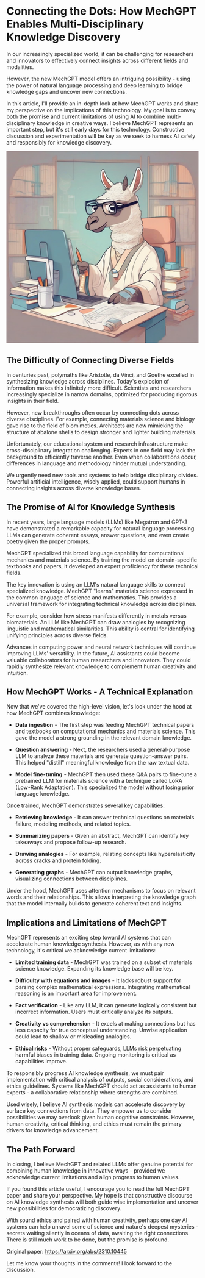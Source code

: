 # Connecting the Dots: How MechGPT Enables Multi-Disciplinary Knowledge Discovery

In our increasingly specialized world, it can be challenging for researchers and innovators to effectively connect insights across different fields and modalities.

 However, the new MechGPT model offers an intriguing possibility - using the power of natural language processing and deep learning to bridge knowledge gaps and uncover new connections. 

In this article, I'll provide an in-depth look at how MechGPT works and share my perspective on the implications of this technology. My goal is to convey both the promise and current limitations of using AI to combine multi-disciplinary knowledge in creative ways. I believe MechGPT represents an important step, but it's still early days for this technology. Constructive discussion and experimentation will be key as we seek to harness AI safely and responsibly for knowledge discovery.

![MechGPT](./assets/mesh_01.jpeg)

## The Difficulty of Connecting Diverse Fields

In centuries past, polymaths like Aristotle, da Vinci, and Goethe excelled in synthesizing knowledge across disciplines. Today's explosion of information makes this infinitely more difficult. Scientists and researchers increasingly specialize in narrow domains, optimized for producing rigorous insights in their field. 

However, new breakthroughs often occur by connecting dots across diverse disciplines. For example, connecting materials science and biology gave rise to the field of biomimetics. Architects are now mimicking the structure of abalone shells to design stronger and lighter building materials.

Unfortunately, our educational system and research infrastructure make cross-disciplinary integration challenging. Experts in one field may lack the background to efficiently traverse another. Even when collaborations occur, differences in language and methodology hinder mutual understanding.

We urgently need new tools and systems to help bridge disciplinary divides. Powerful artificial intelligence, wisely applied, could support humans in connecting insights across diverse knowledge bases.

## The Promise of AI for Knowledge Synthesis

In recent years, large language models (LLMs) like Megatron and GPT-3 have demonstrated a remarkable capacity for natural language processing. LLMs can generate coherent essays, answer questions, and even create poetry given the proper prompts.

MechGPT specialized this broad language capability for computational mechanics and materials science. By training the model on domain-specific textbooks and papers, it developed an expert proficiency for these technical fields.

The key innovation is using an LLM's natural language skills to connect specialized knowledge. MechGPT "learns" materials science expressed in the common language of science and mathematics. This provides a universal framework for integrating technical knowledge across disciplines.

For example, consider how stress manifests differently in metals versus biomaterials. An LLM like MechGPT can draw analogies by recognizing linguistic and mathematical similarities. This ability is central for identifying unifying principles across diverse fields.  

Advances in computing power and neural network techniques will continue improving LLMs' versatility. In the future, AI assistants could become valuable collaborators for human researchers and innovators. They could rapidly synthesize relevant knowledge to complement human creativity and intuition.

## How MechGPT Works - A Technical Explanation

Now that we've covered the high-level vision, let's look under the hood at how MechGPT combines knowledge:

- **Data ingestion** - The first step was feeding MechGPT technical papers and textbooks on computational mechanics and materials science. This gave the model a strong grounding in the relevant domain knowledge.

- **Question answering** - Next, the researchers used a general-purpose LLM to analyze these materials and generate question-answer pairs. This helped "distill" meaningful knowledge from the raw textual data.

- **Model fine-tuning** - MechGPT then used these Q&A pairs to fine-tune a pretrained LLM for materials science with a technique called LoRA (Low-Rank Adaptation). This specialized the model without losing prior language knowledge.

Once trained, MechGPT demonstrates several key capabilities:

- **Retrieving knowledge** - It can answer technical questions on materials failure, modeling methods, and related topics.

- **Summarizing papers** - Given an abstract, MechGPT can identify key takeaways and propose follow-up research.

- **Drawing analogies** - For example, relating concepts like hyperelasticity across cracks and protein folding.

- **Generating graphs** - MechGPT can output knowledge graphs, visualizing connections between disciplines.

Under the hood, MechGPT uses attention mechanisms to focus on relevant words and their relationships. This allows interpreting the knowledge graph that the model internally builds to generate coherent text and insights.

## Implications and Limitations of MechGPT

MechGPT represents an exciting step toward AI systems that can accelerate human knowledge synthesis. However, as with any new technology, it's critical we acknowledge current limitations:

- **Limited training data** - MechGPT was trained on a subset of materials science knowledge. Expanding its knowledge base will be key.

- **Difficulty with equations and images** - It lacks robust support for parsing complex mathematical expressions. Integrating mathematical reasoning is an important area for improvement.

- **Fact verification** - Like any LLM, it can generate logically consistent but incorrect information. Users must critically analyze its outputs.

- **Creativity vs comprehension** - It excels at making connections but has less capacity for true conceptual understanding. Unwise application could lead to shallow or misleading analogies.

- **Ethical risks** - Without proper safeguards, LLMs risk perpetuating harmful biases in training data. Ongoing monitoring is critical as capabilities improve.

To responsibly progress AI knowledge synthesis, we must pair implementation with critical analysis of outputs, social considerations, and ethics guidelines. Systems like MechGPT should act as assistants to human experts - a collaborative relationship where strengths are combined.

Used wisely, I believe AI synthesis models can accelerate discovery by surface key connections from data. They empower us to consider possibilities we may overlook given human cognitive constraints. However, human creativity, critical thinking, and ethics must remain the primary drivers for knowledge advancement.

## The Path Forward

In closing, I believe MechGPT and related LLMs offer genuine potential for combining human knowledge in innovative ways - provided we acknowledge current limitations and align progress to human values. 

If you found this article useful, I encourage you to read the full MechGPT paper and share your perspective. My hope is that constructive discourse on AI knowledge synthesis will both guide wise implementation and uncover new possibilities for democratizing discovery.

With sound ethics and paired with human creativity, perhaps one day AI systems can help unravel some of science and nature's deepest mysteries - secrets waiting silently in oceans of data, awaiting the right connections. There is still much work to be done, but the promise is profound.

Original paper: https://arxiv.org/abs/2310.10445

Let me know your thoughts in the comments! I look forward to the discussion.
